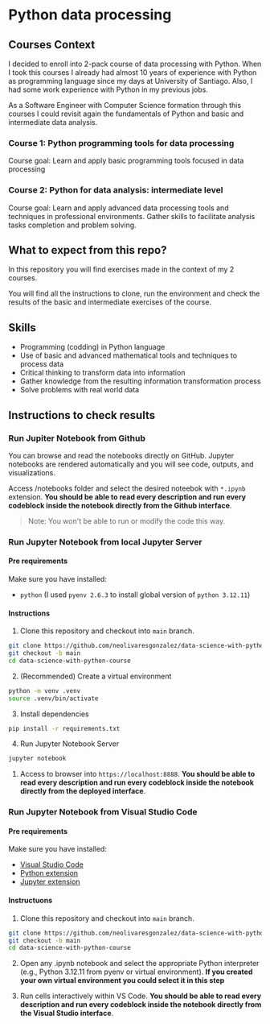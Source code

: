 # Python data processing

## Courses Context
I decided to enroll into 2-pack course of data processing with Python. When I took this courses I already had almost 10 years of experience with Python as programming language since my days at University of Santiago. Also, I had some work experience with Python in my previous jobs. 

As a Software Engineer with Computer Science formation through this courses I could revisit again the fundamentals of Python and basic and intermediate data analysis.

### Course 1: Python programming tools for data processing

Course goal: Learn and apply basic programming tools focused in data processing

### Course 2: Python for data analysis: intermediate level

Course goal: Learn and apply advanced data processing tools and techniques in professional environments. Gather skills to facilitate analysis tasks completion and problem solving.

## What to expect from this repo?
In this repository you will find exercises made in the context of my 2 courses.

You will find all the instructions to clone, run the environment and check the results of the basic and intermediate exercises of the course.

## Skills

- Programming (codding) in Python language
- Use of basic and advanced mathematical tools and techniques to process data
- Critical thinking to transform data into information
- Gather knowledge from the resulting information transformation process
- Solve problems with real world data

## Instructions to check results

### Run Jupiter Notebook from Github
You can browse and read the notebooks directly on GitHub. Jupyter notebooks are rendered automatically and you will see code, outputs, and visualizations.

Access /notebooks folder and select the desired noteebok with ```*.ipynb``` extension. **You should be able to read every description and run every codeblock inside the notebook directly from the Github interface**.


> Note: You won't be able to run or modify the code this way.

### Run Jupyter Notebook from local Jupyter Server

#### Pre requirements

Make sure you have installed:
- ```python``` (I used ```pyenv 2.6.3``` to install global version of ```python 3.12.11```)


#### Instructions

1. Clone this repository and checkout into ```main``` branch.
  ```bash
  git clone https://github.com/neolivaresgonzalez/data-science-with-python-course.git
  git checkout -b main
  cd data-science-with-python-course
  ```
2. (Recommended) Create a virtual environment
```bash
python -m venv .venv
source .venv/bin/activate
```
3. Install dependencies
```bash
pip install -r requirements.txt
```
4. Run Jupyter Notebook Server
```bash
jupyter notebook
```
1. Access to browser into ```https://localhost:8888```. **You should be able to read every description and run every codeblock inside the notebook directly from the deployed interface**.


### Run Jupyter Notebook from Visual Studio Code

#### Pre requirements

Make sure you have installed:
- [Visual Studio Code](https://code.visualstudio.com/Download)
- [Python extension](https://marketplace.visualstudio.com/items?itemName=ms-python.python)
- [Jupyter extension](https://marketplace.visualstudio.com/items?itemName=ms-toolsai.jupyter)

#### Instructuons

1. Clone this repository and checkout into ```main``` branch.
  ```bash
  git clone https://github.com/neolivaresgonzalez/data-science-with-python-course.git
  git checkout -b main
  cd data-science-with-python-course
  ```

2. Open any .ipynb notebook and select the appropriate Python interpreter (e.g., Python 3.12.11 from pyenv or virtual environment). **If you created your own virtual environment you could select it in this step**

3. Run cells interactively within VS Code. **You should be able to read every description and run every codeblock inside the notebook directly from the Visual Studio interface**.





